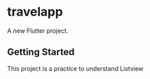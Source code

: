 # travelapp

A new Flutter project.

## Getting Started

This project is a practice to understand Listview